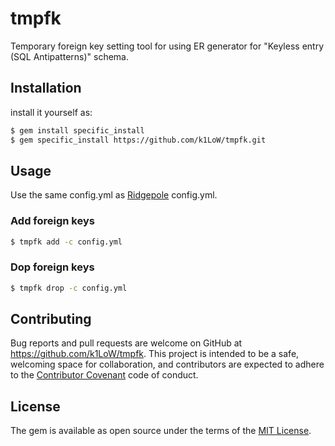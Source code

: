 # tmpfk

Temporary foreign key setting tool for using ER generator for "Keyless entry (SQL Antipatterns)" schema.

## Installation

install it yourself as:

```sh
$ gem install specific_install
$ gem specific_install https://github.com/k1LoW/tmpfk.git 
```

## Usage

Use the same config.yml as [Ridgepole](https://github.com/winebarrel/ridgepole) config.yml.

### Add foreign keys

```sh
$ tmpfk add -c config.yml 
```

### Dop foreign keys

```sh
$ tmpfk drop -c config.yml 
```

## Contributing

Bug reports and pull requests are welcome on GitHub at https://github.com/k1LoW/tmpfk. This project is intended to be a safe, welcoming space for collaboration, and contributors are expected to adhere to the [Contributor Covenant](http://contributor-covenant.org) code of conduct.

## License

The gem is available as open source under the terms of the [MIT License](http://opensource.org/licenses/MIT).

